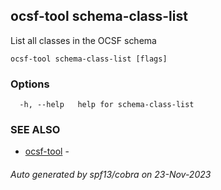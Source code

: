 ## ocsf-tool schema-class-list

List all classes in the OCSF schema

```
ocsf-tool schema-class-list [flags]
```

### Options

```
  -h, --help   help for schema-class-list
```

### SEE ALSO

* [ocsf-tool](ocsf-tool.md)	 - 

###### Auto generated by spf13/cobra on 23-Nov-2023
